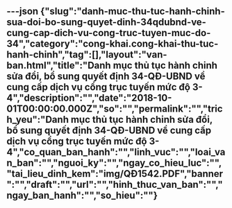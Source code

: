 ---json
{"slug":"danh-muc-thu-tuc-hanh-chinh-sua-doi-bo-sung-quyet-dinh-34qdubnd-ve-cung-cap-dich-vu-cong-truc-tuyen-muc-do-34","category":"cong-khai.cong-khai-thu-tuc-hanh-chinh","tag":[],"layout":"van-ban.html","title":"Danh mục thủ tục hành chinh sửa đổi, bổ sung quyết định 34-QĐ-UBND về cung cấp dịch vụ cổng trục tuyến mức độ 3-4","description":"","date":"2018-10-01T00:00:00.000Z","so":"","permalink":"","trich_yeu":"Danh mục thủ tục hành chinh sửa đổi, bổ sung quyết định 34-QĐ-UBND về cung cấp dịch vụ cổng trục tuyến mức độ 3-4","co_quan_ban_hanh":"","linh_vuc":"","loai_van_ban":"","nguoi_ky":"","ngay_co_hieu_luc":"","tai_lieu_dinh_kem":"img/QĐ1542.PDF","banner":"","draft":"","url":"","hinh_thuc_van_ban":"","ngay_ban_hanh":"","so_hieu":""}
---
